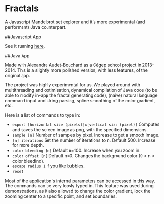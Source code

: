 # Fractals
A Javascript Mandelbrot set explorer and it's more experimental (and performant) Java counterpart.

##Javascript App

See it running [here](http://olivierbinette.github.io/Fractals/index.html).

##Java App

Made with Alexandre Audet-Bouchard as a Cégep school project in 2013-2014. This is a slightly more polished version, with less features, of the original app. 

The project was highly experimental for us. We played around with multithreading and optimisation, dynamical compilation of Java code (to be able to modify in-app the fractal generating code), (naive) natural language command input and string parsing, spline smoothing of the color gradient, etc.

Here is a list of commands to type in:
- `export [horizontal size (pixels)]x[vertical size (pixel)]` Computes and saves the screen image as png, with the specified dimensions.
- `sample [n]`            Number of samples by pixel. Increase to get a smooth image.
- `[n] iterations`        Set the number of iterations to n. Default 500. Increase for more depth.
- `color bleeding [n]`    Default n=100. Increase when you zoom in.
- `color offset [n]`      Default n=0. Changes the background color (0 < n < color bleeding).
- `escape radius 1`       If you like bubbles.
- `reset`

Most of the application's internal parameters can be accessed in this way. The commands can be very loosly typed in. This feature was used during demonstrations, as it also allowed to change the color gradient, lock the zooming center to a specific point, and set boundaries.
